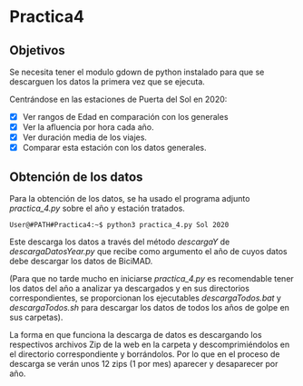 # Practica4
## Objetivos
Se necesita tener el modulo gdown de python instalado para que se descarguen los datos la primera vez que se ejecuta.

Centrándose en las estaciones de Puerta del Sol en 2020:

- [X] Ver rangos de Edad en comparación con los generales
- [X] Ver la afluencia por hora cada año.
- [X] Ver duración media de los viajes.
- [X] Comparar esta estación con los datos generales.

## Obtención de los datos
Para la obtención de los datos, se ha usado el programa adjunto _practica_4.py_ sobre el año y estación tratados.

```console
User@#PATH#Practica4:~$ python3 practica_4.py Sol 2020
```

Este descarga los datos a través del método _descargaY_ de _descargaDatosYear.py_ que recibe como argumento el año de cuyos datos debe descargar los datos de BiciMAD.

(Para que no tarde mucho en iniciarse _practica_4.py_ es recomendable tener los datos del año a analizar ya descargados y en sus directorios correspondientes, se proporcionan los ejecutables _descargaTodos.bat_ y _descargaTodos.sh_ para descargar los datos de todos los años de golpe en sus carpetas).

La forma en que funciona la descarga de datos es descargando los respectivos archivos Zip de la web en la carpeta y descomprimiéndolos en el directorio correspondiente y borrándolos. Por lo que en el proceso de descarga se verán unos 12 zips (1 por mes) aparecer y desaparecer por año.
